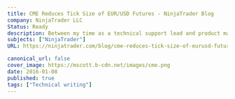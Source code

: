 ```yaml
---
title: CME Reduces Tick Size of EUR/USD Futures - NinjaTrader Blog
company: NinjaTrader LLC
Status: Ready
description: Between my time as a technical support lead and product manager, it was often my job to help catch wide-spread issues before they caused issues for the ecosystem of users. We often authored In Product Advisories that were also re-hosted on the NinjaTrader blog to assist in these scenarios. This is one example of the many advisories that I helped write and edit.
subjects: ["NinjaTrader"]
URL: https://ninjatrader.com/blog/cme-reduces-tick-size-of-eurusd-futures-2/

canonical_url: false
cover_image: https://mscott.b-cdn.net/images/cme.png
date: 2016-01-08
published: true
tags: ["Technical writing"]
---
```

